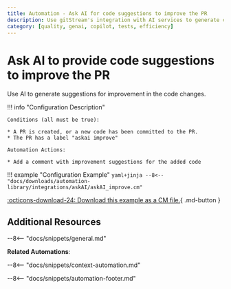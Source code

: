 ```yaml
---
title: Automation - Ask AI for code suggestions to improve the PR
description: Use gitStream's integration with AI services to generate code suggestions to improve the PR.
category: [quality, genai, copilot, tests, efficiency]
---
```

# Ask AI to provide code suggestions to improve the PR

<!-- --8<-- [start:example]-->
Use AI to generate suggestions for improvement in the code changes.

!!! info "Configuration Description"

    Conditions (all must be true):

    * A PR is created, or a new code has been committed to the PR.
    * The PR has a label "askai improve"

    Automation Actions:

    * Add a comment with improvement suggestions for the added code

!!! example "Configuration Example"
    ```yaml+jinja
    --8<-- "docs/downloads/automation-library/integrations/askAI/askAI_improve.cm"
    ```
    <div class="result" markdown>
        <span>
        [:octicons-download-24: Download this example as a CM file.](/downloads/automation-library/integrations/askAI/askAI_improve.cm){ .md-button }
        </span>
    </div>
<!-- --8<-- [end:example]-->

## Additional Resources

--8<-- "docs/snippets/general.md"

**Related Automations**:

--8<-- "docs/snippets/context-automation.md"

--8<-- "docs/snippets/automation-footer.md"
